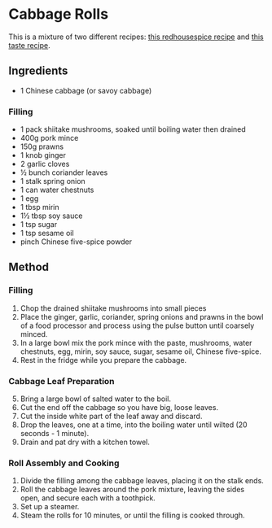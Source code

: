 
# Cabbage Rolls # 

This is a mixture of two different recipes: [this redhousespice recipe](https://redhousespice.com/chinese-steamed-cabbage-rolls/) and [this taste recipe](https://www.taste.com.au/recipes/pork-prawn-cabbage-rolls/4a4e5642-9b05-46b0-8808-83bd0026a5f5).

## Ingredients ## 

- 1 Chinese cabbage (or savoy cabbage)

### Filling

- 1 pack shiitake mushrooms, soaked until boiling water then drained
- 400g pork mince
- 150g prawns
- 1 knob ginger
- 2 garlic cloves
- ½ bunch coriander leaves
- 1 stalk spring onion
- 1 can water chestnuts
- 1 egg
- 1 tbsp mirin
- 1½ tbsp soy sauce
- 1 tsp sugar
- 1 tsp sesame oil
- pinch Chinese five-spice powder

## Method ## 

### Filling 

1. Chop the drained shiitake mushrooms into small pieces
2. Place the ginger, garlic, coriander, spring onions and prawns in the bowl of a food processor and process using the pulse button until coarsely minced.
3. In a large bowl mix the pork mince with the paste, mushrooms, water chestnuts, egg, mirin, soy sauce, sugar, sesame oil, Chinese five-spice.
4. Rest in the fridge while you prepare the cabbage.

### Cabbage Leaf Preparation

5. Bring a large bowl of salted water to the boil.
6. Cut the end off the cabbage so you have big, loose leaves.
7. Cut the inside white part of the leaf away and discard.
8. Drop the leaves, one at a time, into the boiling water until wilted (20 seconds - 1 minute).
9. Drain and pat dry with a kitchen towel.

### Roll Assembly and Cooking

1. Divide the filling among the cabbage leaves, placing it on the stalk ends.
2. Roll the cabbage leaves around the pork mixture, leaving the sides open, and secure each with a toothpick.
3. Set up a steamer.
4. Steam the rolls for 10 minutes, or until the filling is cooked through.


